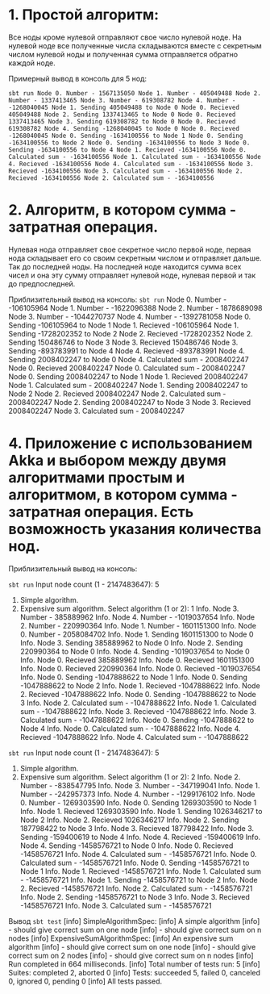 # 1. Простой алгоритм:
Все ноды кроме нулевой отправляют свое число нулевой ноде. На нулевой ноде все полученные числа складываются вместе с секретным числом нулевой ноды и полученная сумма отправляется обратно каждой ноде.

Примерный вывод в консоль для 5 нод:

`
sbt run
Node 0. Number - 1567135050
Node 1. Number - 405049488
Node 2. Number - 1337413465
Node 3. Number - 619308782
Node 4. Number - -1268040045
Node 1. Sending 405049488 to Node 0
Node 0. Recieved 405049488
Node 2. Sending 1337413465 to Node 0
Node 0. Recieved 1337413465
Node 3. Sending 619308782 to Node 0
Node 0. Recieved 619308782
Node 4. Sending -1268040045 to Node 0
Node 0. Recieved -1268040045
Node 0. Sending -1634100556 to Node 1
Node 0. Sending -1634100556 to Node 2
Node 0. Sending -1634100556 to Node 3
Node 0. Sending -1634100556 to Node 4
Node 1. Recieved -1634100556
Node 0. Calculated sum - -1634100556
Node 1. Calculated sum - -1634100556
Node 4. Recieved -1634100556
Node 4. Calculated sum - -1634100556
Node 3. Recieved -1634100556
Node 3. Calculated sum - -1634100556
Node 2. Recieved -1634100556
Node 2. Calculated sum - -1634100556
`
# 2. Алгоритм, в котором сумма - затратная операция.
Нулевая нода отправляет свое секретное число первой ноде, первая нода складывает его со своим секретным числом и отправляет дальше. Так до последней ноды. На последней ноде находится сумма всех чисел и она эту сумму отправляет нулевой ноде, нулевая первой и так до предпоследней.

Приблизительный вывод на консоль:
`sbt run`
Node 0. Number - -106105964
Node 1. Number - -1622096388
Node 2. Number - 1878689098
Node 3. Number - -1044270737
Node 4. Number - -1392781058
Node 0. Sending -106105964 to Node 1
Node 1. Recieved -106105964
Node 1. Sending -1728202352 to Node 2
Node 2. Recieved -1728202352
Node 2. Sending 150486746 to Node 3
Node 3. Recieved 150486746
Node 3. Sending -893783991 to Node 4
Node 4. Recieved -893783991
Node 4. Sending 2008402247 to Node 0
Node 4. Calculated sum - 2008402247
Node 0. Recieved 2008402247
Node 0. Calculated sum - 2008402247
Node 0. Sending 2008402247 to Node 1
Node 1. Recieved 2008402247
Node 1. Calculated sum - 2008402247
Node 1. Sending 2008402247 to Node 2
Node 2. Recieved 2008402247
Node 2. Calculated sum - 2008402247
Node 2. Sending 2008402247 to Node 3
Node 3. Recieved 2008402247
Node 3. Calculated sum - 2008402247

# 4. Приложение с использованием Akka и выбором между двумя алгоритмами простым и алгоритмом, в котором сумма - затратная операция. Есть возможность указания количества нод.

Приблизительный вывод на консоль:

`sbt run`
Input node count (1 - 2147483647): 5
1. Simple algorithm.
2. Expensive sum algorithm.
Select algorithm (1 or 2): 1
Info. Node 3. Number - 385889962
Info. Node 4. Number - -1019037654
Info. Node 2. Number - 220990364
Info. Node 1. Number - 1601151300
Info. Node 0. Number - 2058084702
Info. Node 1. Sending 1601151300 to Node 0
Info. Node 3. Sending 385889962 to Node 0
Info. Node 2. Sending 220990364 to Node 0
Info. Node 4. Sending -1019037654 to Node 0
Info. Node 0. Recieved 385889962
Info. Node 0. Recieved 1601151300
Info. Node 0. Recieved 220990364
Info. Node 0. Recieved -1019037654
Info. Node 0. Sending -1047888622 to Node 1
Info. Node 0. Sending -1047888622 to Node 2
Info. Node 1. Recieved -1047888622
Info. Node 2. Recieved -1047888622
Info. Node 0. Sending -1047888622 to Node 3
Info. Node 2. Calculated sum - -1047888622
Info. Node 1. Calculated sum - -1047888622
Info. Node 3. Recieved -1047888622
Info. Node 3. Calculated sum - -1047888622
Info. Node 0. Sending -1047888622 to Node 4
Info. Node 0. Calculated sum - -1047888622
Info. Node 4. Recieved -1047888622
Info. Node 4. Calculated sum - -1047888622

`sbt run`
Input node count (1 - 2147483647): 5
1. Simple algorithm.
2. Expensive sum algorithm.
Select algorithm (1 or 2): 2
Info. Node 2. Number - -838547795
Info. Node 3. Number - -347199041
Info. Node 1. Number - -242957373
Info. Node 4. Number - -1299176102
Info. Node 0. Number - 1269303590
Info. Node 0. Sending 1269303590 to Node 1
Info. Node 1. Recieved 1269303590
Info. Node 1. Sending 1026346217 to Node 2
Info. Node 2. Recieved 1026346217
Info. Node 2. Sending 187798422 to Node 3
Info. Node 3. Recieved 187798422
Info. Node 3. Sending -159400619 to Node 4
Info. Node 4. Recieved -159400619
Info. Node 4. Sending -1458576721 to Node 0
Info. Node 0. Recieved -1458576721
Info. Node 4. Calculated sum - -1458576721
Info. Node 0. Calculated sum - -1458576721
Info. Node 0. Sending -1458576721 to Node 1
Info. Node 1. Recieved -1458576721
Info. Node 1. Calculated sum - -1458576721
Info. Node 1. Sending -1458576721 to Node 2
Info. Node 2. Recieved -1458576721
Info. Node 2. Calculated sum - -1458576721
Info. Node 2. Sending -1458576721 to Node 3
Info. Node 3. Recieved -1458576721
Info. Node 3. Calculated sum - -1458576721

Вывод `sbt test`
[info] SimpleAlgorithmSpec:
[info] A simple algorithm
[info] - should give correct sum on one node
[info] - should give correct sum on n nodes
[info] ExpensiveSumAlgorithmSpec:
[info] An expensive sum algorithm
[info] - should give correct sum on one node
[info] - should give correct sum on 2 nodes
[info] - should give correct sum on n nodes
[info] Run completed in 664 milliseconds.
[info] Total number of tests run: 5
[info] Suites: completed 2, aborted 0
[info] Tests: succeeded 5, failed 0, canceled 0, ignored 0, pending 0
[info] All tests passed.
